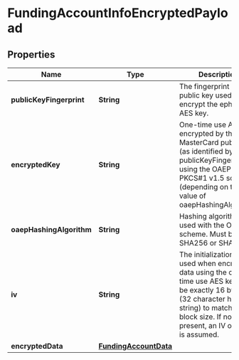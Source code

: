 

# FundingAccountInfoEncryptedPayload


## Properties

| Name | Type | Description | Notes |
|------------ | ------------- | ------------- | -------------|
|**publicKeyFingerprint** | **String** | The fingerprint of the public key used to encrypt the ephemeral AES key.  |  [optional] |
|**encryptedKey** | **String** | One-time use AES key encrypted by the MasterCard public key (as identified by publicKeyFingerprint) using the OAEP or PKCS#1 v1.5 scheme (depending on the value of oaepHashingAlgorithm.  |  [optional] |
|**oaepHashingAlgorithm** | **String** | Hashing algorithm used with the OAEP scheme. Must be either SHA256 or SHA512.  |  [optional] |
|**iv** | **String** | The initialization vector used when encrypting data using the one-time use AES key. Must be exactly 16 bytes (32 character hex string) to match the block size. If not present, an IV of zero is assumed.  |  [optional] |
|**encryptedData** | [**FundingAccountData**](FundingAccountData.md) |  |  [optional] |



